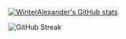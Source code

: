 
[![WinterAlexander's GitHub stats](https://github-readme-stats-one-bice.vercel.app/api?username=WinterAlexander&show_icons=true&include_all_commits=true&count_private=true&role=OWNER,COLLABORATOR)](https://github.com/WinterAlexander/)

![GitHub Streak](https://github-readme-streak-stats-ten-ruddy.vercel.app?user=WinterAlexander&hide_border=true)
